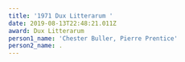 ```yaml
---
title: '1971 Dux Litterarum '
date: 2019-08-13T22:48:21.011Z
award: Dux Litterarum
person1_name: 'Chester Buller, Pierre Prentice'
person2_name: .
---
```


